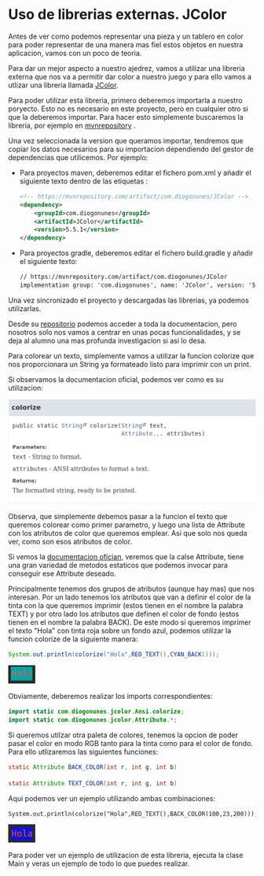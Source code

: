# Uso de librerias externas. JColor

Antes de ver como podemos representar una pieza y un tablero en color para poder representar de una manera mas fiel estos objetos en nuestra aplicacion, vamos con un poco de teoria.

Para dar un mejor aspecto a nuestro ajedrez, vamos a utilizar una libreria externa que nos va a permitir dar color a nuestro juego y para ello vamos a utlizar una libreria llamada [JColor](https://github.com/dialex/JColor).

Para poder utilizar esta libreria, primero deberemos importarla a nuestro poryecto. Esto no es necesario en este proyecto, pero en cualquier otro si que la deberemos importar. Para hacer esto simplemente buscaremos la libreria, por ejemplo en [mvnrepository](https://mvnrepository.com/artifact/com.diogonunes/JColor) .

Una vez seleccionada la version que queramos importar, tendremos que copiar los datos necesarios para su importacion dependiendo del gestor de dependencias que utilicemos. Por ejemplo:

- Para proyectos maven, deberemos editar el fichero pom.xml y añadir el siguiente texto dentro de las etiquetas <depencies> :

  ```xml
  <!-- https://mvnrepository.com/artifact/com.diogonunes/JColor -->
  <dependency>
      <groupId>com.diogonunes</groupId>
      <artifactId>JColor</artifactId>
      <version>5.5.1</version>
  </dependency>
  ```

- Para proyectos gradle, deberemos editar el fichero build.gradle y añadir el siguiente texto:

  ```xml
  // https://mvnrepository.com/artifact/com.diogonunes/JColor
  implementation group: 'com.diogonunes', name: 'JColor', version: '5.5.1'
  ```



Una vez sincronizado el proyecto y descargadas las librerias, ya podemos utilizarlas.

Desde su [repositorio](https://github.com/dialex/JColor) podemos acceder a toda la documentacion, pero nosotros solo nos vamos a centrar en unas pocas funcionalidades, y se deja al alumno una mas profunda investigacion si asi lo desa.

Para colorear un texto, simplemente vamos a utilizar la funcion colorize que nos proporcionara un String ya formateado listo para imprimir con un print.

Si observamos la documentacion oficial, podemos ver como es su utilizacion:

![](../../../images/colorize.png)

 Observa, que simplemente debemos pasar a la funcion el texto que queremos colorear como primer parametro, y luego una lista de Attribute con los atributos de color que queremos emplear. Asi que solo nos queda ver, como son esos atributos de color.

Si vemos la [documentacion ofician](https://dialex.github.io/JColor/com/diogonunes/jcolor/Attribute.html), veremos que la calse Attribute, tiene una gran variedad de metodos estaticos que podemos invocar para conseguir ese Attribute deseado. 

Principalmente tenemos dos grupos de atributos (aunque hay mas) que nos interesan. Por un lado tenemos los atributos que van a definir el color de la tinta con la que queremos imprimir (estos tienen en el nombre la palabra TEXT) y por otro lado los atributos que definen el color de fondo (estos tienen en el nombre la palabra BACK). De este modo si queremos imprimer el texto "Hola" con tinta roja sobre un fondo azul, podemos utilizar la funcion colorize de la siguiente manera:

```java
System.out.println(colorize("Hola",RED_TEXT(),CYAN_BACK()));
```

![](../../../images/hola.png)

Obviamente, deberemos realizar los imports correspondientes:

```java
import static com.diogonunes.jcolor.Ansi.colorize;
import static com.diogonunes.jcolor.Attribute.*;
```

Si queremos utilzar otra paleta de colores, tenemos la opcion de poder pasar el color en modo RGB tanto para la tinta como para el color de fondo. Para ello utlizaremos las siguientes funciones:

```java
static Attribute BACK_COLOR(int r, int g, int b)

static Attribute TEXT_COLOR(int r, int g, int b)
```

 Aqui podemos ver un ejemplo utilizando ambas combinaciones:

```
System.out.println(colorize("Hola",RED_TEXT(),BACK_COLOR(100,23,200)));
```

![](../../../images/hola_custom.png)

Para poder ver un ejemplo de utilizacion de esta libreria, ejecuta la clase Main y veras un ejemplo de todo lo que puedes realizar.